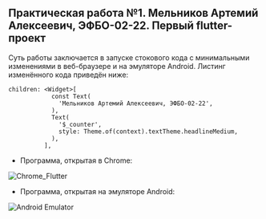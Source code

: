 ## Практическая работа №1. Мельников Артемий Алексеевич, ЭФБО-02-22. Первый flutter-проект
Суть работы заключается в запуске стокового кода с минимальными изменениями в веб-браузере и на эмуляторе Android.
Листинг изменённого кода приведён ниже:
```
children: <Widget>[
            const Text(
              'Мельников Артемий Алексеевич, ЭФБО-02-22',
            ),
            Text(
              '$_counter',
              style: Theme.of(context).textTheme.headlineMedium,
            ),
          ],
```

* Программа, открытая в Chrome:
  
![Chrome_Flutter](https://github.com/user-attachments/assets/f5ae68fc-cbc5-4983-9d3d-7de203b2cad2)


* Программа, открытая на эмуляторе Android:
  
![Android Emulator](https://github.com/user-attachments/assets/52f730c0-5090-49da-b4d4-a510c716d57e)

